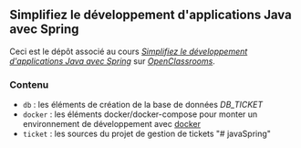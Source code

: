## Simplifiez le développement d'applications Java avec Spring

Ceci est le dépôt associé au cours
[_Simplifiez le développement d'applications Java avec Spring_](https://openclassrooms.com/courses/simplifiez-le-developpement-dapplications-java-avec-spring)
sur [_OpenClassrooms_](https://www.openclassrooms.com).


### Contenu

-   `db` : les éléments de création de la base de données _DB_TICKET_
-   `docker` : les éléments docker/docker-compose pour monter un environnement de développement avec [docker](https://www.docker.com)
-   `ticket` : les sources du projet de gestion de tickets
"# javaSpring" 
